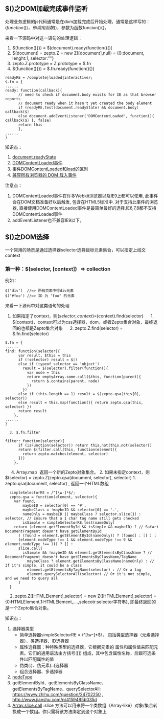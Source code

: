 ## $()之DOM加载完成事件监听
处理业务逻辑的js代码通常是在dom加载完成后开始处理，通常是这样写的：$(function(){})，即调用函数$()，参数为函数funcion(){}。

来看一下源码中对这一语句的处理逻辑：
1. $(function(){}) = $(document).ready(function(){})
2. $(document) = zepto.Z = new Z([document],null) = {0:document, lenght:1, selector:""}
3. zepto.Z.prototype = Z.prototype = $.fn
4. $(function(){}) = $.fn.ready(function(){})
```
readyRE = /complete|loaded|interactive/;
$.fn = {
......
ready: function(callback){
      // need to check if document.body exists for IE as that browser reports
      // document ready when it hasn't yet created the body element
      if (readyRE.test(document.readyState) && document.body) callback($)
      else document.addEventListener('DOMContentLoaded', function(){ callback($) }, false)
      return this
      },
......
}
```
知识点：
1. [document.readyState](https://developer.mozilla.org/zh-CN/docs/Web/API/Document/readyState)
2. [DOMContentLoaded事件](https://developer.mozilla.org/zh-CN/docs/Web/Events/DOMContentLoaded)
3. [事件DOMContentLoaded和load的区别](http://www.jianshu.com/p/d851db5f2f30)
4. [兼容所有浏览器的 DOM 载入事件](http://harttle.com/2016/05/14/binding-document-ready-event.html)

注意点：
1. DOMContentLoaded事件在许多Webkit浏览器以及IE9上都可以使用, 此事件会在DOM文档准备好以后触发, 包含在HTML5标准中. 对于支持此事件的浏览器, 直接使用DOMContentLoaded事件是最简单最好的选择.IE6,7,8都不支持DOMContentLoaded事件
2. addEventListener也不兼容IE9以下。
## $()之DOM选择
一个常用的场景是通过选择器selector选择目标元素集合，可以指定上线文context
### 第一种：$(selector, [context])   ⇒ collection
例如：
```
$('div')  //=> 所有页面中得div元素
$('#foo') //=> ID 为 "foo" 的元素
```
来看一下源码中对这类语句的处理
1. 如果指定了context，则$(selector,context)=$(context).find(selector)
      1. $(context)，context可以为css选择器，dom，或者Zepto集合对象，最终返回的也都是Zepto集合对象
      2. zepto.Z.find(selector) = $.fn.find(selector)
```
$.fn = {
......
find: function(selector){
      var result, $this = this
      if (!selector) result = $()
      else if (typeof selector == 'object')
        result = $(selector).filter(function(){
          var node = this
          return emptyArray.some.call($this, function(parent){
            return $.contains(parent, node)
          })
        })
      else if (this.length == 1) result = $(zepto.qsa(this[0], selector))
      else result = this.map(function(){ return zepto.qsa(this, selector) })
      return result
    },
......
}
```
      3. $.fn.filter
```
filter: function(selector){
      if (isFunction(selector)) return this.not(this.not(selector))
      return $(filter.call(this, function(element){
        return zepto.matches(element, selector)
      }))
    },
```
      4. Array.map  返回一个新的Zepto对象集合。
2. 如果未指定context，则$(selector) = zepto.Z(zepto.qsa(document, selector), selector)
      1. zepto.qsa(document, selector) , 返回一个HTML数组
```
  simpleSelectorRE = /^[\w-]*$/;
  zepto.qsa = function(element, selector){
    var found,
        maybeID = selector[0] == '#',
        maybeClass = !maybeID && selector[0] == '.',
        nameOnly = maybeID || maybeClass ? selector.slice(1) : selector, // Ensure that a 1 char tag name still gets checked
        isSimple = simpleSelectorRE.test(nameOnly)
    return (element.getElementById && isSimple && maybeID) ? // Safari DocumentFragment doesn't have getElementById
      ( (found = element.getElementById(nameOnly)) ? [found] : [] ) :
      (element.nodeType !== 1 && element.nodeType !== 9 && element.nodeType !== 11) ? [] :
      slice.call(
        isSimple && !maybeID && element.getElementsByClassName ? // DocumentFragment doesn't have getElementsByClassName/TagName
          maybeClass ? element.getElementsByClassName(nameOnly) : // If it's simple, it could be a class
          element.getElementsByTagName(selector) : // Or a tag
          element.querySelectorAll(selector) // Or it's not simple, and we need to query all
      )
  }
```
      2. zepto.Z([HTMLElement],selector) = new Z([HTMLElement],selector) = {0:HTMLElement,1:HTMLElement,....,selecotr:selector字符串}, 即最终返回的是一个Zepto集合对象。

知识点：
1. 选择器类型
      - 简单选择器simpleSelectorRE = /^[\w-]*$/， 包括类型选择器（元素选择器）、类选择器、ID选择器
      - 属性选择器：种特殊类型的选择器，它根据元素的 属性和属性值来匹配元素。它们的通用语法由方括号([]) 组成，其中包含属性名称，后跟可选条件以匹配属性的值
      - 伪类(:)、伪元素(::)选择器
      - 组合选择器、多选择器
2. [nodeType](https://developer.mozilla.org/zh-CN/docs/Web/API/Node/nodeType)
3. getElementById、getElementsByClassName、getElementsByTagName、querySelectorAll: https://www.zhihu.com/question/24702250 , http://www.jianshu.com/p/4159485b035d 
4. [Array.slice.call](https://developer.mozilla.org/zh-CN/docs/Web/JavaScript/Reference/Global_Objects/Array/slice) :slice 方法可以用来将一个类数组（Array-like）对象/集合转换成一个数组。你只需将该方法绑定到这个对象上

